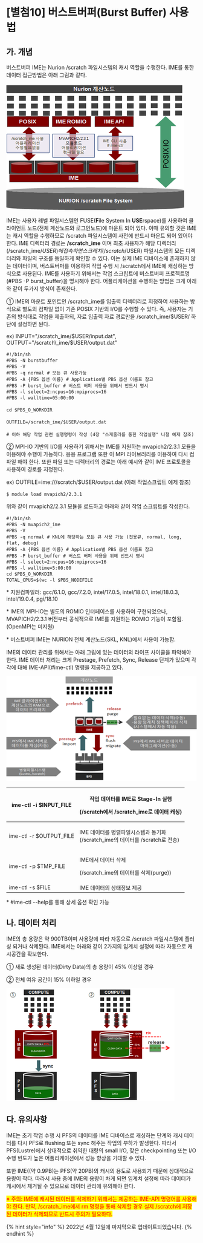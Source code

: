 # \[별첨10] 버스트버퍼(Burst Buffer) 사용법

## 가. 개념

버스트버퍼 IME는 Nurion /scratch 파일시스템의 캐시 역할을 수행한다. IME를 통한 데이터 접근방법은 아래 그림과 같다.

![](<../../../.gitbook/assets/Fjx33GN4MTdGgFk (1).png>)

IME는 사용자 레벨 파일시스템인 FUSE(**F**ile System In **USE**rspace)를 사용하여 클라이언트 노드(전체 계산노드와 로그인노드)에 마운트 되어 있다. 이때 유의할 것은 IME는 캐시 역할을 수행하므로 /scratch 파일시스템이 사전에 반드시 마운트 되어 있어야 한다. IME 디렉터리 경로는 **/scratch\_ime** 이며 최초 사용자가 해당 디렉터리(/scratch\_ime/$USER)에 접속하면 스크래치(/scratch/$USER) 파일시스템의 모든 디렉터리와 파일의 구조를 동일하게 확인할 수 있다. 이는 실제 IME 디바이스에 존재하지 않는 데이터이며, 버스트버퍼를 이용하여 작업 수행 시 /scratch에서 IME에 캐싱하는 방식으로 사용된다. IME를 사용하기 위해서는 작업 스크립트에 버스트버퍼 프로젝트명(#PBS -P burst\_buffer)을 명시해야 한다. 어플리케이션을 수행하는 방법은 크게 아래와 같이 두가지 방식이 존재한다.



① IME의 마운트 포인트인 /scratch\_ime를 입출력 디렉터리로 지정하여 사용하는 방식으로 별도의 컴파일 없이 기존 POSIX 기반의 I/O를 수행할 수 있다. 즉, 사용자는 기존의 방식대로 작업을 제출하되, 자료 입출력 자료 경로만을 /scratch\_ime/$USER/ 하단에 설정하면 된다.

ex) INPUT="/scratch\_ime/$USER/input.dat", OUTPUT="/scratch\_ime/$USER/output.dat"

```
#!/bin/sh
#PBS -N burstbuffer
#PBS -V
#PBS -q normal # 모든 큐 사용가능
#PBS -A {PBS 옵션 이름} # Application별 PBS 옵션 이름표 참고
#PBS -P burst_buffer # 버스트 버퍼 사용을 위해서 반드시 명시
#PBS -l select=2:ncpus=16:mpiprocs=16
#PBS -l walltime=05:00:00

cd $PBS_O_WORKDIR

OUTFILE=/scratch_ime/$USER/output.dat

# 이하 해당 작업 관련 실행명령어 작성 (4장 "스케줄러를 통한 작업실행" 나절 예제 참조)
```



② MPI-IO 기반의 I/O를 사용하기 위해서는 IME를 지원하는 mvapich2/2.3.1 모듈을 이용해야 수행이 가능하다. 응용 프로그램 또한 이 MPI 라이브러리를 이용하여 다시 컴파일 해야 한다. 또한 파일 또는 디렉터리의 경로는 아래 예시와 같이 IME 프로토콜을 사용하여 경로를 지정한다.

ex) OUTFILE=ime:///scratch/$USER/output.dat (아래 작업스크립트 예제 참조)

```
$ module load mvapich2/2.3.1
```

위와 같이 mvapich2/2.3.1 모듈을 로드하고 아래와 같이 작업 스크립트를 작성한다.

```
#!/bin/sh
#PBS -N mvapich2_ime
#PBS -V
#PBS -q normal # KNL에 해당하는 모든 큐 사용 가능 (전용큐, normal, long, flat, debug)
#PBS -A {PBS 옵션 이름} # Application별 PBS 옵션 이름표 참고
#PBS -P burst_buffer # 버스트 버퍼 사용을 위해 반드시 명시
#PBS -l select=2:ncpus=16:mpiprocs=16
#PBS -l walltime=5:00:00
cd $PBS_O_WORKDIR
TOTAL_CPUS=$(wc -l $PBS_NODEFILE
```

\* 지원컴파일러: gcc/6.1.0, gcc/7.2.0, intel/17.0.5, intel/18.0.1, intel/18.0.3, intel/19.0.4, pgi/18.10

\* IME의 MPI-IO는 별도의 ROMIO 인터페이스를 사용하여 구현되었으나, MVAPICH2/2.3.1 버전부터 공식적으로 IME를 지원하는 ROMIO 기능이 포함됨. (OpenMPI는 미지원)

\* 버스트버퍼 IME는 NURION 전체 계산노드(SKL, KNL)에서 사용이 가능함.



IME의 데이터 관리를 위해서는 아래 그림에 있는 데이터의 라이프 사이클을 파악해야 한다. IME 데이터 처리는 크게 Prestage, Prefetch, Sync, Release 단계가 있으며 각각에 대해 IME-API(#ime-ctl) 명령을 제공하고 있다.

![](<../../../.gitbook/assets/Y1b0H3iRxaLyeu2 (1).png>)

| ime-ctl -i $INPUT\_FILE  | <p>작업 데이터를 IME로 Stage-In 실행</p><p>(/scratch에서 /scratch_ime로 데이터 캐싱)</p> |
| ------------------------ | ----------------------------------------------------------------------- |
| ime-ctl -r $OUTPUT\_FILE | <p>IME 데이터를 병렬파일시스템과 동기화<br>(/scratch_ime의 데이터를 /scratch로 전송)</p>       |
| ime-ctl -p $TMP\_FILE    | <p>IME에서 데이터 삭제</p><p>(/scratch_ime의 데이터를 삭제(purge))</p>                |
| ime-ctl -s $FILE         | IME 데이터의 상태정보 제공                                                        |

\* #ime-ctl --help를 통해 상세 옵션 확인 가능

## 나. 데이터 처리

IME의 총 용량은 약 900TB이며 사용량에 따라 자동으로 /scratch 파일시스템에 플러싱 되거나 삭제된다. IME에서는 아래와 같이 2가지의 임계치 설정에 따라 자동으로 캐시공간을 확보한다.

① 새로 생성된 데이터(Dirty Data)의 총 용량이 45% 이상일 경우

② 전체 여유 공간이 15% 이하일 경우

![](<../../../.gitbook/assets/jexfpOF6FjmZ1Yn (1).png>)

## 다. 유의사항

IME는 초기 작업 수행 시 PFS의 데이터를 IME 디바이스로 캐싱하는 단계와 캐시 데이터를 다시 PFS로 flushing 또는 sync 해주는 작업의 부하가 발생한다. 따라서 PFS(Lustre)에서 상대적으로 취약한 대량의 small I/O, 잦은 checkpointing 또는 I/O 수행 빈도가 높은 어플리케이션에서 성능 향상을 기대할 수 있다.

또한 IME((약 0.9PB)는 PFS(약 20PB)의 캐시의 용도로 사용되기 때문에 상대적으로 용량이 작다. 따라서 사용 중에 IME의 용량이 차게 되면 임계치 설정에 따라 데이터가 캐시에서 제거될 수 있으므로 데이터 관리에 유의해야 한다.

<mark style="color:red;">※ 주의: IME에 캐시된 데이터를 삭제하기 위해서는 제공하는 IME-API 명령어를 사용해야 한다. 만약, /scratch\_ime에서 rm 명령을 통해 삭제할 경우 실제 /scratch에 저장된 데이터가 삭제되므로 반드시 주의가 필요하다.</mark>

<mark style="color:red;"></mark>

{% hint style="info" %}
2022년 4월 12일에 마지막으로 업데이트되었습니다.
{% endhint %}
